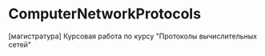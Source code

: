 # ComputerNetworkProtocols
[магистратура] Курсовая работа по курсу "Протоколы вычислительных сетей"
